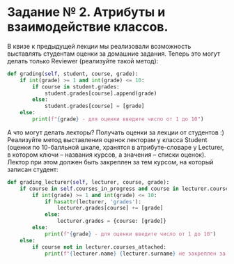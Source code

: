 # Задание № 2. Атрибуты и взаимодействие классов.
В квизе к предыдущей лекции мы реализовали возможность выставлять студентам оценки за домашние задания. 
Теперь это могут делать только Reviewer (реализуйте такой метод):

```python
def grading(self, student, course, grade):
    if int(grade) >= 1 and int(grade) <= 10:
        if course in student.grades:
            student.grades[course].append(grade)
        else:
            student.grades[course] = [grade]
    else:
        print(f"{grade} - для оценки введите число от 1 до 10")
```


А что могут делать лекторы? Получать оценки за лекции от студентов :) 
Реализуйте метод выставления оценок лекторам у класса Student (оценки по 10-балльной шкале, хранятся в атрибуте-словаре у Lecturer, в котором ключи – названия курсов, а значения – списки оценок). Лектор при этом должен быть закреплен за тем курсом, на который записан студент:

```python
def grading_lecturer(self, lecturer, course, grade):
    if course in self.courses_in_progress and course in lecturer.courses_attached:
        if int(grade) >= 1 and int(grade) <= 10:
            if hasattr(lecturer, 'grades'):
                lecturer.grades[course] += [grade]
            else:
                lecturer.grades = {course: [grade]}
        else:
            print(f"{grade} - для оценки введите число от 1 до 10")
    else:
        if course not in lecturer.courses_attached:
            print(f"{lecturer.name} {lecturer.surname} не закреплен за курсом!")
```
